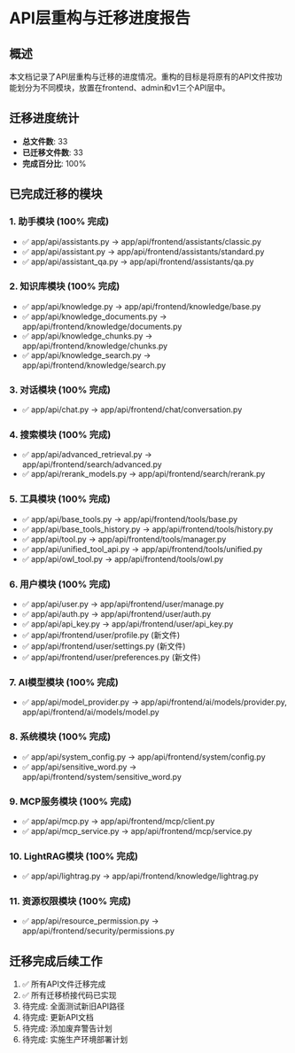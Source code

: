 # API层重构与迁移进度报告

## 概述

本文档记录了API层重构与迁移的进度情况。重构的目标是将原有的API文件按功能划分为不同模块，放置在frontend、admin和v1三个API层中。

## 迁移进度统计

- **总文件数**: 33
- **已迁移文件数**: 33
- **完成百分比**: 100%

## 已完成迁移的模块

### 1. 助手模块 (100% 完成)

- ✅ app/api/assistants.py → app/api/frontend/assistants/classic.py
- ✅ app/api/assistant.py → app/api/frontend/assistants/standard.py
- ✅ app/api/assistant_qa.py → app/api/frontend/assistants/qa.py

### 2. 知识库模块 (100% 完成)

- ✅ app/api/knowledge.py → app/api/frontend/knowledge/base.py
- ✅ app/api/knowledge_documents.py → app/api/frontend/knowledge/documents.py
- ✅ app/api/knowledge_chunks.py → app/api/frontend/knowledge/chunks.py
- ✅ app/api/knowledge_search.py → app/api/frontend/knowledge/search.py

### 3. 对话模块 (100% 完成)

- ✅ app/api/chat.py → app/api/frontend/chat/conversation.py

### 4. 搜索模块 (100% 完成)

- ✅ app/api/advanced_retrieval.py → app/api/frontend/search/advanced.py
- ✅ app/api/rerank_models.py → app/api/frontend/search/rerank.py

### 5. 工具模块 (100% 完成)

- ✅ app/api/base_tools.py → app/api/frontend/tools/base.py
- ✅ app/api/base_tools_history.py → app/api/frontend/tools/history.py
- ✅ app/api/tool.py → app/api/frontend/tools/manager.py
- ✅ app/api/unified_tool_api.py → app/api/frontend/tools/unified.py
- ✅ app/api/owl_tool.py → app/api/frontend/tools/owl.py

### 6. 用户模块 (100% 完成)

- ✅ app/api/user.py → app/api/frontend/user/manage.py
- ✅ app/api/auth.py → app/api/frontend/user/auth.py
- ✅ app/api/api_key.py → app/api/frontend/user/api_key.py
- ✅ app/api/frontend/user/profile.py (新文件)
- ✅ app/api/frontend/user/settings.py (新文件)
- ✅ app/api/frontend/user/preferences.py (新文件)

### 7. AI模型模块 (100% 完成)

- ✅ app/api/model_provider.py → app/api/frontend/ai/models/provider.py, app/api/frontend/ai/models/model.py

### 8. 系统模块 (100% 完成)

- ✅ app/api/system_config.py → app/api/frontend/system/config.py
- ✅ app/api/sensitive_word.py → app/api/frontend/system/sensitive_word.py

### 9. MCP服务模块 (100% 完成)

- ✅ app/api/mcp.py → app/api/frontend/mcp/client.py
- ✅ app/api/mcp_service.py → app/api/frontend/mcp/service.py

### 10. LightRAG模块 (100% 完成)

- ✅ app/api/lightrag.py → app/api/frontend/knowledge/lightrag.py

### 11. 资源权限模块 (100% 完成)

- ✅ app/api/resource_permission.py → app/api/frontend/security/permissions.py

## 迁移完成后续工作

1. ✅ 所有API文件迁移完成
2. ✅ 所有迁移桥接代码已实现
3. 待完成: 全面测试新旧API路径
4. 待完成: 更新API文档
5. 待完成: 添加废弃警告计划
6. 待完成: 实施生产环境部署计划